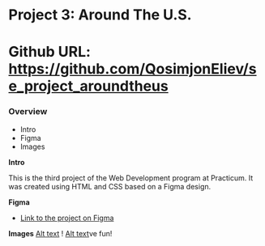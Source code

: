 # Project 3: Around The U.S.
# Github URL: https://github.com/QosimjonEliev/se_project_aroundtheus
### Overview  

* Intro
* Figma  
* Images  
  
**Intro**
  
This is the third project of the Web Development program at Practicum. It was created using HTML and CSS based on a Figma design.  
  
**Figma**  
  
* [Link to the project on Figma](https://www.figma.com/file/Es8zZP3ARGH9JGcw60i3OD/Sprint-3_-Around-the-US?type=design&node-id=6432-203&t=Ch1bKh7WDRBocMET-0)  
  
**Images**
[Alt text](images/For%20PC.png) !
[Alt text](images/For%20mobile-phone.png)ve fun!